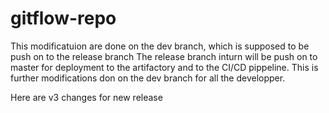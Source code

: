 # gitflow-repo
This modificatuion are done on the dev branch, which is supposed to be push on to the release branch
The release branch inturn will be push on to master for deployment to the artifactory and to the CI/CD pippeline.
This is further modifications don on the dev branch for all the developper.


Here are v3 changes for new release